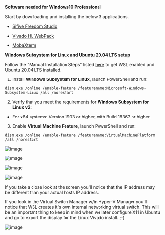 __Software needed for Windows10 Professional__

Start by downloading and installing the below 3 applications.

* [Sifive Freedom Studio](https://www.sifive.com/software)

* [Vivado HL WebPack](https://www.xilinx.com/member/forms/download/xef.html?filename=Xilinx_Unified_2021.1_0610_2318_Win64.exe)

* [MobaXterm](https://download.mobatek.net/2132021082033134/MobaXterm_Installer_v21.3.zip)

__Windows Subsystem for Linux and Ubuntu 20.04 LTS setup__

Follow the "Manual Installation Steps" listed [here](https://docs.microsoft.com/en-us/windows/wsl/install-win10) to get WSL enabled and Ubuntu 20.04 LTS installed.

1. Install **Windows Subsystem for Linux**, launch PowerShell and run:
```
dism.exe /online /enable-feature /featurename:Microsoft-Windows-Subsystem-Linux /all /norestart
```
2. Verify that you meet the requirements for **Windows Subsystem for Linux v2**:

* For x64 systems: Version 1903 or higher, with Build 18362 or higher.

3. Enable **Virtual Machine Feature**, launch PowerShell and run:
```
dism.exe /online /enable-feature /featurename:VirtualMachinePlatform /all /norestart
```

![image](https://user-images.githubusercontent.com/8312541/132419142-06126be2-6136-42b6-95b9-35481e2224c8.png)

![image](https://user-images.githubusercontent.com/8312541/132419192-3ea90f13-8488-4f3d-8c20-457a072dea25.png)

![image](https://user-images.githubusercontent.com/8312541/132419235-d373bba2-bf01-499d-82ba-f54e795c713f.png)

![image](https://user-images.githubusercontent.com/8312541/132419262-55bc7a7a-d92e-43dc-b368-06cd46f98eae.png)

If you take a close look at the screen you'll notice that the IP address may be different than your actual hosts IP address.

If you look in the Virtual Switch Manager w/in Hyper-V Manager you'll notice that WSL creates it's own internal networking virtual switch.  This will be an important thing to keep in mind when we later configure X11 in Ubuntu and go to export the display for the Linux Vivado install.  ;-)

![image](https://user-images.githubusercontent.com/8312541/132419796-b2ac726b-4e83-46dd-b65f-1ac28b3a53b8.png)





